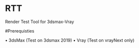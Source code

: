 # RTT
Render Test Tool for 3dsmax-Vray

#Prerequisties

• 3dsMax (Test on 3dsmax 2019)
• Vray (Test on vrayNext only)
